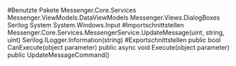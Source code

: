 #Benutzte Pakete
Messenger.Core.Services
Messenger.ViewModels.DataViewModels
Messenger.Views.DialogBoxes
Serilog
System
System.Windows.Input
#Importschnittstellen
Messenger.Core.Services.MessengerService.UpdateMessage(uint, string, uint)
Serilog.ILogger.Information(string)
#Exportschnittstellen
public bool CanExecute(object parameter)
public async void Execute(object parameter)
public UpdateMessageCommand()
